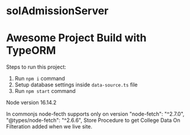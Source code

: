 # solAdmissionServer

# Awesome Project Build with TypeORM

Steps to run this project:

1. Run `npm i` command
2. Setup database settings inside `data-source.ts` file
3. Run `npm start` command

Node version 16.14.2

In commonjs node-fecth supports only on version "node-fetch": "^2.7.0", "@types/node-fetch": "^2.6.6",
Store Procedure to get College Data On Filteration added when we live site.
